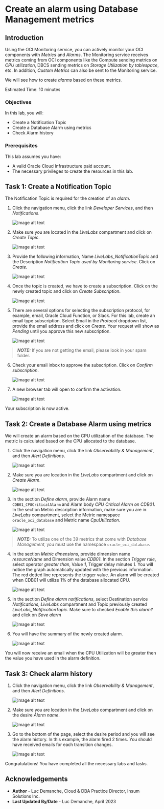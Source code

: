 # Create an alarm using Database Management metrics

## Introduction

Using the OCI Monitoring service, you can actively monitor your OCI components with *Metrics* and *Alarms*. The Monitoring service receives metrics coming from OCI components like the Compute sending metrics on *CPU utilization*, DBCS sending metrics on *Storage Utilization by tablespace*, etc. In addition, *Custom Metrics* can also be sent to the Monitoring service.

We will see how to create *alarms* based on these metrics.

Estimated Time: 10 minutes

### Objectives

In this lab, you will:
* Create a Notification Topic
* Create a Database Alarm using metrics
* Check Alarm history

### Prerequisites

This lab assumes you have:
* A valid Oracle Cloud Infrastructure paid account.
* The necessary privileges to create the resources in this lab.

## Task 1: Create a Notification Topic
The Notification Topic is required for the creation of an *alarm*.

1. Click the navigation menu, click the link *Developer Services*, and then *Notifications*.

	![Image alt text](images/home-notification.png)

2. Make sure you are located in the *LiveLabs* compartment and click on *Create Topic*.

	![Image alt text](images/topic-create.png)

3. Provide the following information, Name *LiveLabs_NotificationTopic* and the Description *Notification Topic used by Monitoring service*. Click on *Create*.

	![Image alt text](images/topic-info.png)

4. Once the topic is created, we have to create a subscription. Click on the newly created topic and click on *Create Subscription*.

	![Image alt text](images/subscription-create.png)

5. There are several options for selecting the subscription protocol, for example, email, Oracle Cloud Function, or Slack. For this lab, create an email type subscription. Select Email in the *Protocol* dropdown list, provide the email address and click on *Create*. Your request will show as *Pending* until you approve this new subscription.

	![Image alt text](images/subscription-info.png)

> **_NOTE:_** If you are not getting the email, please look in your spam folder.

6. Check your email inbox to approve the subscription. Click on *Confirm subscription*.

	![Image alt text](images/subscription-confirm.png)

7. A new browser tab will open to confirm the activation.

	![Image alt text](images/subscription-confirm-tab.png)

Your subscription is now active.

## Task 2: Create a Database Alarm using metrics

We will create an alarm based on the CPU utilization of the database. The metric is calculated based on the CPU allocated to the database.
1. Click the navigation menu, click the link *Observability & Management*, and then *Alert Definitions*.

	![Image alt text](images/home-alarm.png)

2. Make sure you are location in the *LiveLabs* compartment and click on *Create Alarm*.

	![Image alt text](images/alarm-create.png)

3. In the section *Define alarm*, provide Alarm name `CDB01_CPUCriticalAlarm` and Alarm body *CPU Critical Alarm on CDB01*. In the section Metric description information, make sure you are in *LiveLabs* compartment, select the Metric namespace `oracle_oci_database` and Metric name *CpuUtilization*.

	![Image alt text](images/alarm-define.png)

  > **_NOTE:_** To utilize one of the 39 metrics that come with *Database Management*, you must use the namespace `oracle_oci_database`.

4. In the section *Metric dimensions*, provide dimension name *resourceName* and Dimension value *CDB01*. In the section *Trigger rule*, select operator *greater than*, Value *1*, Trigger delay minutes *1*. You will notice the graph automatically updated with the previous information. The red dotted line represents the trigger value. An alarm will be created when CDB01 will utilize 1% of the database allocated CPU.

	![Image alt text](images/alarm-metric.png)

5. In the section *Define alarm notifications*, select Destination service *Notifications*, *LiveLabs* compartment and Topic previously created *LiveLabs_NotificationTopic*. Make sure to checked *Enable this alarm?* and click on *Save alarm*

	![Image alt text](images/alarm-notification.png)

6. You will have the summary of the newly created alarm.

	![Image alt text](images/alarm-created.png)

You will now receive an email when the CPU Utilization will be greater then the value you have used in the alarm definition.

## Task 3: Check alarm history

1. Click the navigation menu, click the link *Observability & Management*, and then *Alert Definitions*.

	![Image alt text](images/home-alarm.png)

2. Make sure you are location in the *LiveLabs* compartment and click on the desire *Alarm name*.

	![Image alt text](images/alarm-select.png)

3. Go to the bottom of the page, select the desire period and you will see the alarm history. In this example, the alarm fired 2 times. You should have received emails for each transition changes.

	![Image alt text](images/alarm-history.png)

Congratulations! You have completed all the necessary labs and tasks.

## Acknowledgements
* **Author** - Luc Demanche, Cloud & DBA Practice Director, Insum Solutions Inc.
* **Last Updated By/Date** - Luc Demanche, April 2023
